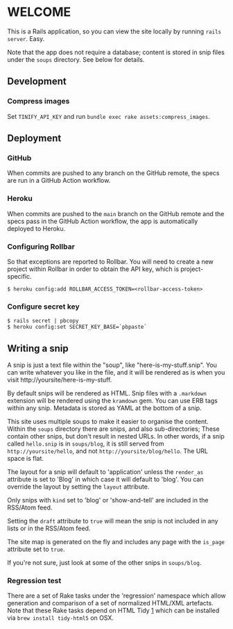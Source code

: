 # WELCOME

This is a Rails application, so you can view the site locally by running `rails server`. Easy.

Note that the app does not require a database; content is stored in snip files under the `soups` directory. See below for details.

## Development

### Compress images

Set `TINIFY_API_KEY` and run `bundle exec rake assets:compress_images`.

## Deployment

### GitHub

When commits are pushed to any branch on the GitHub remote, the specs are run in a GitHub Action workflow.

### Heroku

When commits are pushed to the `main` branch on the GitHub remote and the specs pass in the GitHub Action workflow, the app is automatically deployed to Heroku.

### Configuring Rollbar

So that exceptions are reported to Rollbar. You will need to create a new project within Rollbar in order to obtain the API key, which is project-specific.

    $ heroku config:add ROLLBAR_ACCESS_TOKEN=<rollbar-access-token>

### Configure secret key

    $ rails secret | pbcopy
    $ heroku config:set SECRET_KEY_BASE=`pbpaste`

## Writing a snip

A snip is just a text file within the "soup", like "here-is-my-stuff.snip". You can write whatever you like in the file, and it will be rendered as is when you visit http://yoursite/here-is-my-stuff.

By default snips will be rendered as HTML. Snip files with a `.markdown` extension will be rendered using the `kramdown` gem. You can use ERB tags within any snip. Metadata is stored as YAML at the bottom of a snip.

This site uses multiple soups to make it easier to organise the content. Within the `soups` directory there are snips, and also sub-directories; These contain other snips, but don't result in nested URLs. In other words, if a snip called `hello.snip` is in `soups/blog`, it is still served from `http://yoursite/hello`, and not `http://yoursite/blog/hello`. The URL space is flat.

The layout for a snip will default to 'application' unless the `render_as` attribute is set to 'Blog' in which case it will default to 'blog'. You can override the layout by setting the `layout` attribute.

Only snips with `kind` set to 'blog' or 'show-and-tell' are included in the RSS/Atom feed.

Setting the `draft` attribute to `true` will mean the snip is not included in any lists or in the RSS/Atom feed.

The site map is generated on the fly and includes any page with the `is_page` attribute set to `true`.

If you're not sure, just look at some of the other snips in `soups/blog`.

### Regression test

There are a set of Rake tasks under the 'regression' namespace which allow generation and comparison of a set of normalized HTML/XML artefacts. Note that these Rake tasks depend on HTML Tidy [1] which can be installed via `brew install tidy-html5` on OSX.

[1]: http://www.html-tidy.org/
